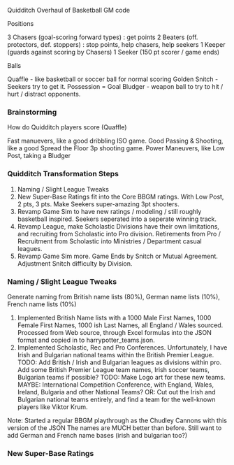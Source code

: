 Quidditch Overhaul of Basketball GM code

Positions

3 Chasers (goal-scoring forward types) : get points
2 Beaters (off. protectors, def. stoppers) : stop points, help chasers, help seekers
1 Keeper (guards against scoring by Chasers)
1 Seeker (150 pt scorer / game ends)

Balls

Quaffle - like basketball or soccer ball for normal scoring
Golden Snitch - Seekers try to get it. Possession = Goal
Bludger - weapon ball to try to hit / hurt / distract opponents.


### Brainstorming
	
How do Quidditch players score (Quaffle)


Fast manuevers, like a good dribbling ISO game.
Good Passing & Shooting, like a good Spread the Floor 3p shooting game.
Power Maneuvers, like Low Post, taking a Bludger

### Quidditch Transformation Steps

1. Naming / Slight League Tweaks
2. New Super-Base Ratings fit into the Core BBGM ratings. With Low Post, 2 pts, 3 pts. Make Seekers super-amazing 3pt shooters. 
3. Revamp Game Sim to have new ratings / modeling / still roughly basketball inspired. Seekers seperated into a seperate winning track.
4. Revamp League, make Scholastic Divisions have their own limitations, 
and recruiting from Scholastic into Pro division. Retirements from Pro / Recruitment from Scholastic into Ministries / Department casual leagues.
5. Revamp Game Sim more. Game Ends by Snitch or Mutual Agreement. Adjustment Snitch difficulty by Division.

### Naming / Slight League Tweaks

Generate naming from British name lists (80%), German name lists (10%), French name lists (10%)

1. Implemented British Name lists with a 1000 Male First Names, 1000 Female First Names, 1000 ish Last Names, all England / Wales sourced.
   Processed from Web source, through Excel formulas into the JSON format and copied in to harrypotter_teams.json.
2. Implemented Scholastic, Rec and Pro Conferences. Unfortunately, I have Irish and Bulgarian national teams within the British Premier League.
   TODO: Add British / Irish and Bulgarian leagues as divisions within pro. Add some British Premier League team names, Irish soccer teams, Bulgarian teams if possible?
   TODO: Make Logo art for these new teams.
   MAYBE: International Competition Conference, with England, Wales, Ireland, Bulgaria and other National Teams?
   OR: Cut out the Irish and Bulgarian national teams entirely, and find a team for the well-known players like Viktor Krum.
   
Note: Started a regular BBGM playthrough as the Chudley Cannons with this version of the JSON
The names are MUCH better than before. Still want to add German and French name bases (irish and bulgarian too?)
   
### New Super-Base Ratings

